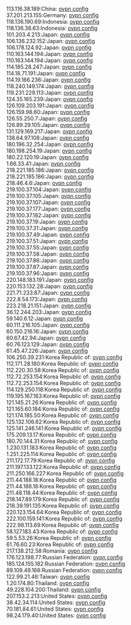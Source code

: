 113.116.38.189:China: [ovpn config](vpn/113_116_38_189.ovpn)  
37.201.213.155:Germany: [ovpn config](vpn/37_201_213_155.ovpn)  
118.136.190.69:Indonesia: [ovpn config](vpn/118_136_190_69.ovpn)  
118.136.38.63:Indonesia: [ovpn config](vpn/118_136_38_63.ovpn)  
101.203.4.213:Japan: [ovpn config](vpn/101_203_4_213.ovpn)  
106.136.232.152:Japan: [ovpn config](vpn/106_136_232_152.ovpn)  
106.178.124.92:Japan: [ovpn config](vpn/106_178_124_92.ovpn)  
110.163.144.194:Japan: [ovpn config](vpn/110_163_144_194.ovpn)  
110.163.144.194:Japan: [ovpn config](vpn/110_163_144_194.ovpn)  
114.185.28.247:Japan: [ovpn config](vpn/114_185_28_247.ovpn)  
114.18.71.191:Japan: [ovpn config](vpn/114_18_71_191.ovpn)  
114.19.166.236:Japan: [ovpn config](vpn/114_19_166_236.ovpn)  
118.240.149.174:Japan: [ovpn config](vpn/118_240_149_174.ovpn)  
119.231.229.113:Japan: [ovpn config](vpn/119_231_229_113.ovpn)  
124.35.165.239:Japan: [ovpn config](vpn/124_35_165_239.ovpn)  
126.109.203.191:Japan: [ovpn config](vpn/126_109_203_191.ovpn)  
126.159.98.60:Japan: [ovpn config](vpn/126_159_98_60.ovpn)  
126.55.250.7:Japan: [ovpn config](vpn/126_55_250_7.ovpn)  
126.89.29.105:Japan: [ovpn config](vpn/126_89_29_105.ovpn)  
131.129.169.217:Japan: [ovpn config](vpn/131_129_169_217.ovpn)  
138.64.97.108:Japan: [ovpn config](vpn/138_64_97_108.ovpn)  
180.196.32.254:Japan: [ovpn config](vpn/180_196_32_254.ovpn)  
180.198.254.19:Japan: [ovpn config](vpn/180_198_254_19.ovpn)  
180.22.120.19:Japan: [ovpn config](vpn/180_22_120_19.ovpn)  
1.66.33.41:Japan: [ovpn config](vpn/1_66_33_41.ovpn)  
218.221.185.186:Japan: [ovpn config](vpn/218_221_185_186.ovpn)  
218.221.185.186:Japan: [ovpn config](vpn/218_221_185_186.ovpn)  
218.46.4.6:Japan: [ovpn config](vpn/218_46_4_6.ovpn)  
219.100.37.104:Japan: [ovpn config](vpn/219_100_37_104.ovpn)  
219.100.37.105:Japan: [ovpn config](vpn/219_100_37_105.ovpn)  
219.100.37.107:Japan: [ovpn config](vpn/219_100_37_107.ovpn)  
219.100.37.177:Japan: [ovpn config](vpn/219_100_37_177.ovpn)  
219.100.37.182:Japan: [ovpn config](vpn/219_100_37_182.ovpn)  
219.100.37.19:Japan: [ovpn config](vpn/219_100_37_19.ovpn)  
219.100.37.31:Japan: [ovpn config](vpn/219_100_37_31.ovpn)  
219.100.37.49:Japan: [ovpn config](vpn/219_100_37_49.ovpn)  
219.100.37.51:Japan: [ovpn config](vpn/219_100_37_51.ovpn)  
219.100.37.55:Japan: [ovpn config](vpn/219_100_37_55.ovpn)  
219.100.37.58:Japan: [ovpn config](vpn/219_100_37_58.ovpn)  
219.100.37.86:Japan: [ovpn config](vpn/219_100_37_86.ovpn)  
219.100.37.87:Japan: [ovpn config](vpn/219_100_37_87.ovpn)  
219.100.37.96:Japan: [ovpn config](vpn/219_100_37_96.ovpn)  
220.148.183.191:Japan: [ovpn config](vpn/220_148_183_191.ovpn)  
220.153.132.28:Japan: [ovpn config](vpn/220_153_132_28.ovpn)  
221.71.233.87:Japan: [ovpn config](vpn/221_71_233_87.ovpn)  
222.8.54.173:Japan: [ovpn config](vpn/222_8_54_173.ovpn)  
223.218.21.151:Japan: [ovpn config](vpn/223_218_21_151.ovpn)  
36.12.244.203:Japan: [ovpn config](vpn/36_12_244_203.ovpn)  
59.140.6.12:Japan: [ovpn config](vpn/59_140_6_12.ovpn)  
60.111.216.105:Japan: [ovpn config](vpn/60_111_216_105.ovpn)  
60.150.216.16:Japan: [ovpn config](vpn/60_150_216_16.ovpn)  
60.67.42.94:Japan: [ovpn config](vpn/60_67_42_94.ovpn)  
60.76.123.129:Japan: [ovpn config](vpn/60_76_123_129.ovpn)  
61.45.47.226:Japan: [ovpn config](vpn/61_45_47_226.ovpn)  
106.250.39.231:Korea Republic of: [ovpn config](vpn/106_250_39_231.ovpn)  
112.171.28.180:Korea Republic of: [ovpn config](vpn/112_171_28_180.ovpn)  
112.220.30.58:Korea Republic of: [ovpn config](vpn/112_220_30_58.ovpn)  
112.72.253.154:Korea Republic of: [ovpn config](vpn/112_72_253_154.ovpn)  
112.72.253.154:Korea Republic of: [ovpn config](vpn/112_72_253_154.ovpn)  
114.129.250.118:Korea Republic of: [ovpn config](vpn/114_129_250_118.ovpn)  
119.195.167.163:Korea Republic of: [ovpn config](vpn/119_195_167_163.ovpn)  
121.145.21.26:Korea Republic of: [ovpn config](vpn/121_145_21_26.ovpn)  
121.165.60.184:Korea Republic of: [ovpn config](vpn/121_165_60_184.ovpn)  
121.174.185.50:Korea Republic of: [ovpn config](vpn/121_174_185_50.ovpn)  
125.132.106.62:Korea Republic of: [ovpn config](vpn/125_132_106_62.ovpn)  
125.141.246.141:Korea Republic of: [ovpn config](vpn/125_141_246_141.ovpn)  
175.209.13.17:Korea Republic of: [ovpn config](vpn/175_209_13_17.ovpn)  
180.70.144.31:Korea Republic of: [ovpn config](vpn/180_70_144_31.ovpn)  
1.230.131.183:Korea Republic of: [ovpn config](vpn/1_230_131_183.ovpn)  
1.251.225.114:Korea Republic of: [ovpn config](vpn/1_251_225_114.ovpn)  
211.172.17.79:Korea Republic of: [ovpn config](vpn/211_172_17_79.ovpn)  
211.197.133.122:Korea Republic of: [ovpn config](vpn/211_197_133_122.ovpn)  
211.250.166.227:Korea Republic of: [ovpn config](vpn/211_250_166_227.ovpn)  
211.44.188.18:Korea Republic of: [ovpn config](vpn/211_44_188_18.ovpn)  
211.44.188.18:Korea Republic of: [ovpn config](vpn/211_44_188_18.ovpn)  
211.48.118.44:Korea Republic of: [ovpn config](vpn/211_48_118_44.ovpn)  
218.147.89.179:Korea Republic of: [ovpn config](vpn/218_147_89_179.ovpn)  
218.39.191.135:Korea Republic of: [ovpn config](vpn/218_39_191_135.ovpn)  
220.123.154.64:Korea Republic of: [ovpn config](vpn/220_123_154_64.ovpn)  
222.100.159.141:Korea Republic of: [ovpn config](vpn/222_100_159_141.ovpn)  
222.98.113.69:Korea Republic of: [ovpn config](vpn/222_98_113_69.ovpn)  
58.127.183.43:Korea Republic of: [ovpn config](vpn/58_127_183_43.ovpn)  
59.5.53.26:Korea Republic of: [ovpn config](vpn/59_5_53_26.ovpn)  
61.76.60.23:Korea Republic of: [ovpn config](vpn/61_76_60_23.ovpn)  
217.138.212.58:Romania: [ovpn config](vpn/217_138_212_58.ovpn)  
176.123.198.77:Russian Federation: [ovpn config](vpn/176_123_198_77.ovpn)  
185.124.155.182:Russian Federation: [ovpn config](vpn/185_124_155_182.ovpn)  
89.109.49.168:Russian Federation: [ovpn config](vpn/89_109_49_168.ovpn)  
122.99.21.46:Taiwan: [ovpn config](vpn/122_99_21_46.ovpn)  
1.20.174.80:Thailand: [ovpn config](vpn/1_20_174_80.ovpn)  
49.228.104.200:Thailand: [ovpn config](vpn/49_228_104_200.ovpn)  
207.153.2.213:United States: [ovpn config](vpn/207_153_2_213.ovpn)  
38.42.34.114:United States: [ovpn config](vpn/38_42_34_114.ovpn)  
70.181.84.61:United States: [ovpn config](vpn/70_181_84_61.ovpn)  
98.24.179.40:United States: [ovpn config](vpn/98_24_179_40.ovpn)  
